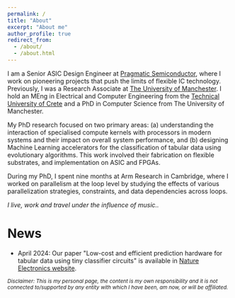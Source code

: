 ```yaml
---
permalink: /
title: "About"
excerpt: "About me"
author_profile: true
redirect_from:
  - /about/
  - /about.html
---
```


I am a Senior ASIC Design Engineer at <a href="https://www.pragmaticsemi.com">Pragmatic Semiconductor</a>, where I work on pioneering projects that push the limits of flexible IC technology. Previously, I was a Research Associate at <a href="https://www.manchester.ac.uk">The University of Manchester</a>. I hold an MEng in Electrical and Computer Engineering from the <a href="https://www.tuc.gr/en/home">Technical University of Crete</a> and a PhD in Computer Science from The University of Manchester.

My PhD research focused on two primary areas: (a) understanding the interaction of specialised compute kernels with processors in modern systems and their impact on overall system performance, and (b) designing Machine Learning accelerators for the classification of tabular data using evolutionary algorithms. This work involved their fabrication on flexible substrates, and implementation on ASIC and FPGAs.

During my PhD, I spent nine months at Arm Research in Cambridge, where I worked on parallelism at the loop level by studying the effects of various parallelization strategies, constraints, and data dependencies across loops.


<i>I live, work and travel under the influence of music..</i>

<h1>News</h1>

- April 2024: Our paper "Low-cost and efficient prediction hardware for tabular data using tiny classifier circuits" is available in <a href="https://www.nature.com/articles/s41928-024-01157-5">Nature Electronics website</a>.


<sub><i>Disclaimer: This is my personal page, the content is my own responsibility and it is not connected to/supported by any entity with which I have been, am now, or will be affiliated.</i></sub>